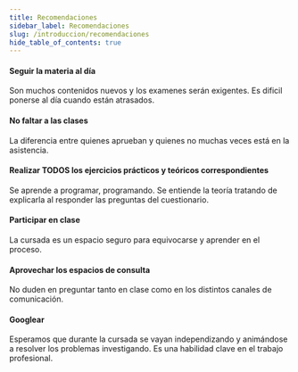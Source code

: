 ```yaml
---
title: Recomendaciones
sidebar_label: Recomendaciones
slug: /introduccion/recomendaciones
hide_table_of_contents: true
---
```


#### Seguir la materia al día
Son muchos contenidos nuevos y los examenes serán exigentes. Es dificil ponerse al día cuando están atrasados.

#### No faltar a las clases
La diferencia entre quienes aprueban y quienes no muchas veces está en la asistencia.

#### Realizar TODOS los ejercicios prácticos y teóricos correspondientes
Se aprende a programar, programando. Se entiende la teoría tratando de explicarla al responder las preguntas del cuestionario.

#### Participar en clase
La cursada es un espacio seguro para equivocarse y aprender en el proceso.

#### Aprovechar los espacios de consulta
No duden en preguntar tanto en clase como en los distintos canales de comunicación. 

#### Googlear
Esperamos que durante la cursada se vayan independizando y animándose a resolver los problemas investigando. Es una habilidad clave en el trabajo profesional. 